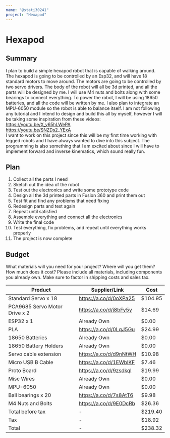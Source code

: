 ```yaml
---
name: "@stati30241"
project: "Hexapod"
---
```


# Hexapod

## Summary

I plan to build a simple hexapod robot that is capable of walking around. The hexapod is going to be controlled by an Esp32, and will have 18 standard
motors to move around. The motors are going to be controlled by two servo drivers. The body of the robot will all be 3d printed, and all the parts will be designed by me.
I will use M4 nuts and bolts along with some bearings to connect everything. To power the robot, I will be using 18650 batteries, and all the code will be written by me.
I also plan to integrate an MPU-6050 module so the robot is able to balance itself. I am not following any tutorial and I intend to design and build this all by myself,
however I will be taking some inspiration from these videos:  
https://youtu.be/X_v65hLWePA  
https://youtu.be/SNZDs2_YExA  
I want to work on this project since this will be my first time working with legged robots and I have always wanted to dive into this subject. The programming is also
something that I am excited about since I will have to implement forward and inverse kinematics, which sound really fun.

## Plan

1. Collect all the parts I need
2. Sketch out the idea of the robot
3. Test out the electronics and write some prototype code
4. Design all the 3d printed parts in Fusion 360 and print them out
5. Test fit and find any problems that need fixing
6. Redesign parts and test again
7. Repeat until satisfied
8. Assemble everything and connect all the electronics
9. Write the final code
10. Test everything, fix problems, and repeat until everything works properly
11. The project is now complete

## Budget

What materials will you need for your project? Where will you get them? How much does it cost? Please include all materials, including components you already own. Make sure to factor in shipping costs and sales tax.

| Product         | Supplier/Link                         | Cost   |
| --------------- | ------------------------------------- | ------ |
| Standard Servo x 18   | https://a.co/d/0oXPa25 | $104.95  |
| PCA9685 Servo Motor Drive x 2 | https://a.co/d/j8bFy5y  | $14.69 |
| ESP32 x 1 | Already Own | $0.00 |
| PLA | https://a.co/d/0LqJ5Gu | $24.99 |
| 18650 Batteries | Already Own | $0.00 |
| 18650 Battery Holders | Already Own | $0.00 |
| Servo cable extension | https://a.co/d/d9nNtWH | $10.98 |
| Micro USB B Cable | https://a.co/d/1EWbIKF | $7.46 |
| Proto Board | https://a.co/d/9zsdkql | $19.99 |
| Misc Wires | Already Own | $0.00 |
| MPU-6050 | Already Own | $0.00 |
| Ball bearings x 20 | https://a.co/d/7s8AtT6 | $9.98 |
| M4 Nuts and Bolts | https://a.co/d/9E0DcRb | $26.36 |
| Total before tax | - | $219.40 |
| Tax | - | $18.92 |
| Total | - | $238.32 |
